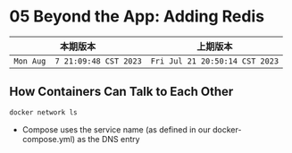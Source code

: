 # 05 Beyond the App: Adding Redis

|本期版本|上期版本
|:---:|:---:
`Mon Aug  7 21:09:48 CST 2023` | `Fri Jul 21 20:50:14 CST 2023`

## How Containers Can Talk to Each Other

```bash
docker network ls
```

* Compose uses the service name (as defined in our docker-compose.yml) as the DNS entry